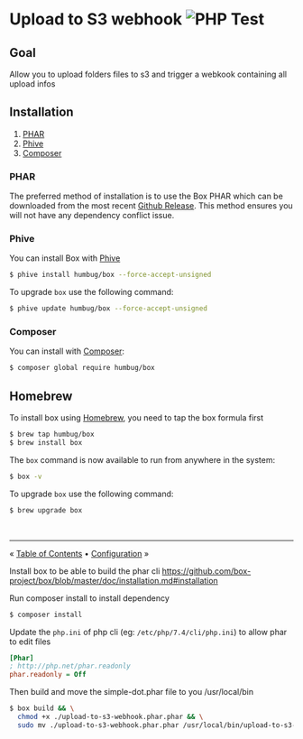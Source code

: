 # Upload to S3 webhook ![PHP Test](https://github.com/David-Crty/upload-to-s3-webhook/workflows/PHP%20Test/badge.svg)

## Goal
Allow you to upload folders files to s3 and trigger a webkook containing all upload infos


## Installation

1. [PHAR](#phar)
1. [Phive](#phive)
1. [Composer](#composer)
### PHAR

The preferred method of installation is to use the Box PHAR which can be downloaded from the most recent
[Github Release][releases]. This method ensures you will not have any dependency conflict issue.


### Phive

You can install Box with [Phive][phive]

```bash
$ phive install humbug/box --force-accept-unsigned
```

To upgrade `box` use the following command:

```bash
$ phive update humbug/box --force-accept-unsigned
```


### Composer

You can install with [Composer][composer]:

```bash
$ composer global require humbug/box
```

## Homebrew

To install box using [Homebrew](https://brew.sh), you need to tap the box formula first

```bash
$ brew tap humbug/box
$ brew install box
```

The `box` command is now available to run from anywhere in the system:

```bash
$ box -v
```

To upgrade `box` use the following command:

```bash
$ brew upgrade box
```

<br />
<hr />

« [Table of Contents](../README.md#table-of-contents) • [Configuration](configuration.md#configuration) »


[releases]: https://github.com/humbug/box/releases
[composer]: https://getcomposer.org
[bamarni/composer-bin-plugin]: https://github.com/bamarni/composer-bin-plugin
[phive]: https://github.com/phar-io/phive

Install box to be able to build the phar cli https://github.com/box-project/box/blob/master/doc/installation.md#installation

Run composer install to install dependency
```bash
$ composer install
```

Update the `php.ini` of php cli (eg: `/etc/php/7.4/cli/php.ini`) to allow phar to edit files
```ini
[Phar]
; http://php.net/phar.readonly
phar.readonly = Off
```

Then build and move the simple-dot.phar file to you /usr/local/bin
```bash
$ box build && \
  chmod +x ./upload-to-s3-webhook.phar.phar && \
  sudo mv ./upload-to-s3-webhook.phar.phar /usr/local/bin/upload-to-s3-webhook.phar
```
